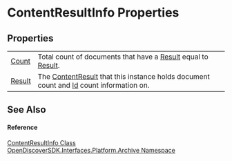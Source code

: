 # ContentResultInfo Properties




## Properties
<table>
<tr>
<td><a href="cc79d93c-dab8-c68b-5e05-554d36e9c6b6">Count</a></td>
<td>Total count of documents that have a <a href="afc45d77-b73b-c2ea-47d8-95bb69deb137">Result</a> equal to <a href="3ce17dc8-e07a-edc9-b53b-d32c79766ae4">Result</a>.</td></tr>
<tr>
<td><a href="3ce17dc8-e07a-edc9-b53b-d32c79766ae4">Result</a></td>
<td>The <a href="ff0037ea-a44f-2c8c-d4c2-7a636e133434">ContentResult</a> that this instance holds document count and <a href="6f1047fb-7367-c09c-5621-ae7632c8404b">Id</a> count information on.</td></tr>
</table>

## See Also


#### Reference
<a href="459fcf59-bebf-848f-4035-cc4395cc902f">ContentResultInfo Class</a>  
<a href="dcc346b4-4dbe-f061-4b93-52d6a0a6fe6f">OpenDiscoverSDK.Interfaces.Platform.Archive Namespace</a>  

